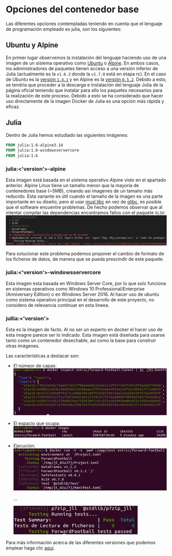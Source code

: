 # Opciones del contenedor base

Las diferentes opciones contempladas teniendo en cuenta que el lenguaje de programación empleado es julia, son los siguientes:

## Ubuntu y Alpine

En primer lugar observemos la instalación del lenguaje haciendo uso de una imagen de un sistema operativo como [Ubuntu](https://hub.docker.com/_/ubuntu) o [Alpine](https://hub.docker.com/_/alpine). En ambos casos, los administradores de paquetes tienen acceso a una versión inferior de Julia (actualmente es la `v1.6.3` donde la `v1.7.0` está en etapa rc). En el caso de Ubuntu es la [versión `1.4.1`](https://www.ubuntuupdates.org/package/core/focal/universe/base/julia) y en Alpine es la [versión `0.5.2`](https://pkgs.alpinelinux.org/package/v3.6/community/x86_64/julia). Debido a esto, se tendría que proceder a la descarga e instalación del lenguaje Julia de la página oficial teniendo que instalar para ello los paquetes necesarios para la realización de este proceso. Debido a esto se ha considerado que hacer uso directamente de la imagen Docker de Julia es una opción más rápida y eficaz.

## Julia

Dentro de Julia hemos estudiado las siguientes imágenes:

```Dockerfile
FROM julia:1.6-alpine3.14
FROM julia:1.6-windowsservercore
FROM julia:1.6
```

### julia:<'version'>-alpine
Esta imagen está basada en el sistema operativo Alpine visto en el apartado anterior. Alpine Linux tiene un tamaño menor que la mayoría de contenedores base (~5MB), creando así imagenes de un tamaño más reducido. Esta variante es útil cuando el tamaño de la imagen es una parte importante en su diseño, pero al usar [musl libc](https://musl.libc.org/) en vez de [glibc](https://es.wikipedia.org/wiki/Glibc), es posible que el software encuentre problemas. De hecho podemos observar que al intentar compilar las dependencias encontramos fallos con el paquete `XLSX`: 
![Error XLSX](../Imagenes/error-XLSX.png)

Para solucionar este problema podemos proponer el cambio de formato de los ficheros de datos, de manera que se pueda prescindir de este paquete.

### julia:<'version'>-windowsservercore
Esta imagen esta basada en Windows Server Core, por lo que solo funciona en sistemas operativos como Windows 10 Professional/Enterprise (Anniversary Edition) o en Windows Server 2016. Al hacer uso de ubuntu como sistema operativo principal en el desarrollo de este proyecto, no considero de relevancia continuar en esta líneea.

### jullia:<'version'>
Esta es la imagen de facto. Al no ser un experto en docker el hacer uso de esta imagne parece ser lo indicado. Esta imagen está diseñada para usarse tanto como un contenedor desechable, así como la base para construir otras imágenes.

Las características a destacar son:

* El númeor de capas:
    ![Capas del contenedor](../Imagenes/layers-container.png)

* El espacio que ocupa:
    ![Tamaño del contenedor](../Imagenes/size-container.png)

* Ejecución:
    ![Ejecución del contenedor](../Imagenes/run-container.png)
    
    ...

    ![Ejecución del contenedor](../Imagenes/run2-container.png)

Para más información acerca de las diferentes versiones que podemos emplear haga clic [aquí](https://hub.docker.com/_/julia).